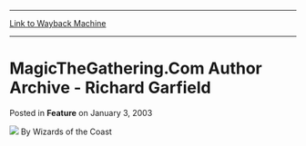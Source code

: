 
---
[Link to Wayback Machine](https://web.archive.org/web/20211016080533/https://magic.wizards.com/en/articles/archive/feature/magicthegatheringcom-author-archive-richard-garfield-2003-01-03)

[_metadata_:wayback_url]:- "https://magic.wizards.com/en/articles/archive/feature/magicthegatheringcom-author-archive-richard-garfield-2003-01-03"
[_metadata_:wayback_raw_url]:- "https://web.archive.org/web/20211016080533id_/https://magic.wizards.com/en/articles/archive/feature/magicthegatheringcom-author-archive-richard-garfield-2003-01-03"
[_metadata_:wayback_capture_timestamp]:- "2021-10-16 08:05:33+00:00"
[_metadata_:generator]:- "Drupal 7 (http://drupal.org)"
---


MagicTheGathering.Com Author Archive - Richard Garfield
=======================================================



 Posted in **Feature**
 on January 3, 2003 






![](https://media.magic.wizards.com/styles/auth_small/public/images/person/wizards_author.jpg)
By Wizards of the Coast

















